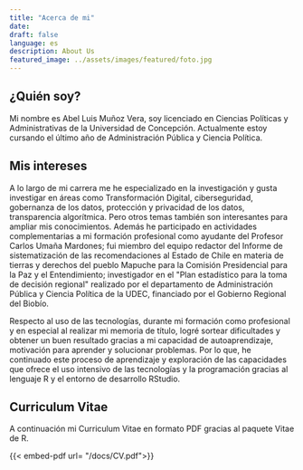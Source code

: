 ```yaml
---
title: "Acerca de mi"
date: 
draft: false
language: es
description: About Us
featured_image: ../assets/images/featured/foto.jpg
---
```


## ¿Quién soy?

Mi nombre es Abel Luis Muñoz Vera, soy licenciado en Ciencias Políticas y Administrativas de la Universidad de Concepción. Actualmente estoy cursando el último año de Administración Pública y Ciencia Política.

## Mis intereses

A lo largo de mi carrera me he especializado en la investigación y gusta investigar en áreas como Transformación Digital, ciberseguridad, gobernanza de los datos, protección y privacidad de los datos, transparencia algorítmica. Pero otros temas también son interesantes para ampliar mis conocimientos. Además he participado en actividades complementarias a mi formación profesional como ayudante del Profesor Carlos Umaña Mardones; fui miembro del equipo redactor del Informe de sistematización de las recomendaciones al Estado de Chile en materia de tierras y derechos del pueblo Mapuche para la Comisión Presidencial para la Paz y el Entendimiento; investigador en el "Plan estadístico para la toma de decisión regional" realizado por el departamento de Administración Pública y Ciencia Política de la UDEC, financiado por el Gobierno Regional del Biobío.

Respecto al uso de las tecnologías, durante mi formación como profesional y en especial al realizar mi memoria de título, logré sortear dificultades y obtener un buen resultado gracias a mi capacidad de autoaprendizaje, motivación para aprender y solucionar problemas. Por lo que, he continuado este proceso de aprendizaje y exploración de las capacidades que ofrece el uso intensivo de las tecnologías y la programación gracias al lenguaje R y el entorno de desarrollo RStudio.

## Curriculum Vitae

A continuación mi Curriculum Vitae en formato PDF gracias al paquete Vitae de R.

{{< embed-pdf url= "/docs/CV.pdf">}}
